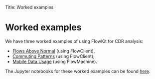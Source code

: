 Title: Worked examples

# Worked examples

We have three worked examples of using FlowKit for CDR analysis:
- [Flows Above Normal](./flows/) (using FlowClient),
- [Commuting Patterns](./commuting-patterns/) (using FlowClient),
- [Mobile Data Usage](./mobile-data-usage/) (using FlowMachine).

The Jupyter notebooks for these worked examples can be found [here](https://github.com/Flowminder/FlowKit/tree/master/docs/source/worked_examples/).
